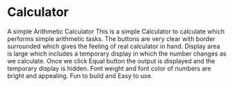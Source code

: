 # Calculator
A simple Arithmetic Calculator
This is a simple Calculator to calculate which performs simple arithmetic tasks. The buttons are very clear with border surrounded which gives the feeling of real calculator in hand. Display area is large which includes a temporary display in which the number changes as we calculate. Once we click Equal button the output is displayed and the temporary display is hidden. Font weight and font color of numbers are bright and appealing. Fun to build and Easy to use.

